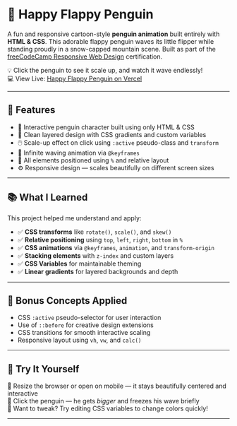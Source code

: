 # 🐧 Happy Flappy Penguin

A fun and responsive cartoon-style **penguin animation** built entirely with **HTML & CSS**. This adorable flappy penguin waves its little flipper while standing proudly in a snow-capped mountain scene. Built as part of the [freeCodeCamp Responsive Web Design](https://www.freecodecamp.org/learn/2022/responsive-web-design/) certification.

💡 Click the penguin to see it scale up, and watch it wave endlessly!  
💻 View Live: [Happy Flappy Penguin on Vercel](https://happy-flappy-penguin.vercel.app/) 

---

## 🌟 Features

- 🐧 Interactive penguin character built using only HTML & CSS
- 🎨 Clean layered design with CSS gradients and custom variables
- 🖱️ Scale-up effect on click using `:active` pseudo-class and `transform`
- 👋 Infinite waving animation via `@keyframes`
- 🧭 All elements positioned using `%` and relative layout
- ⚙️ Responsive design — scales beautifully on different screen sizes

---

## 📚 What I Learned

This project helped me understand and apply:

- ✅ **CSS transforms** like `rotate()`, `scale()`, and `skew()`
- ✅ **Relative positioning** using `top`, `left`, `right`, `bottom` in `%`
- ✅ **CSS animations** via `@keyframes`, `animation`, and `transform-origin`
- ✅ **Stacking elements** with `z-index` and custom layers
- ✅ **CSS Variables** for maintainable theming
- ✅ **Linear gradients** for layered backgrounds and depth

---

## 🧠 Bonus Concepts Applied

- CSS `:active` pseudo-selector for user interaction
- Use of `::before` for creative design extensions
- CSS transitions for smooth interactive scaling
- Responsive layout using `vh`, `vw`, and `calc()`

---

## 🧪 Try It Yourself

📱 Resize the browser or open on mobile — it stays beautifully centered and interactive  
👋 Click the penguin — he gets *bigger* and freezes his wave briefly  
🎨 Want to tweak? Try editing CSS variables to change colors quickly!

---

